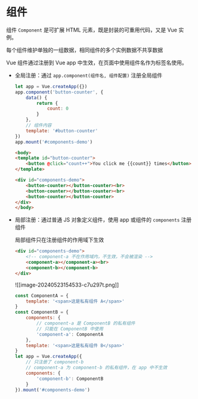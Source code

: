 # 组件

组件 `Component` 是可扩展 HTML 元素，既是封装的可重用代码，又是 Vue 实例。

每个组件维护单独的一组数据，相同组件的多个实例数据不共享数据

Vue 组件通过注册到 Vue app 中生效，在页面中使用组件名作为标签名使用。

* 全局注册：通过 `app.component(组件名, 组件配置)` 注册全局组件

  ```js
  let app = Vue.createApp({})
  app.component('button-counter', {
      data() {
          return {
              count: 0
          }
      },
      // 组件内容
      template: '#button-counter'
  })
  app.mount('#components-demo')
  ```

  ```html
  <body>
  <template id="button-counter">
      <button @click="count++">You click me {{count}} times</button>
  </template>

  <div id="components-demo">
      <button-counter></button-counter><br>
      <button-counter></button-counter><br>
      <button-counter></button-counter>
  </div>
  </body>
  ```
* 局部注册：通过普通 JS 对象定义组件，使用 app 或组件的 `components` 注册组件

  局部组件只在注册组件的作用域下生效

  ```html
  <div id="components-demo">
      <!-- component-a 不在作用域内，不生效，不会被渲染 -->
      <component-a></component-a><br>
      <component-b></component-b>
  </div>
  ```

  ![[image-20240523154533-c7u297t.png]]

  ```js
  const ComponentA = {
      template: '<span>这是私有组件 A</span>'
  }
  const ComponentB = {
      components: {
          // component-a 是 ComponentB 的私有组件
          // 只能在 ComponentB 中使用
          'component-a': ComponentA
      },
      template: '<span>这是私有组件 B</span>'
  }
  let app = Vue.createApp({
      // 只注册了 component-b
      // component-a 为 component-b 的私有组件，在 app 中不生效
      components: {
          'component-b': ComponentB
      }
  }).mount('#components-demo')
  ```

‍
